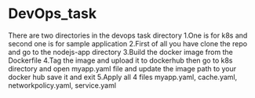 # DevOps_task
There are two directories in the devops task directory 
1.One is for k8s and second one is for sample application 
2.First of all you have clone the repo and go to the nodejs-app directory 
3.Build the docker image from the Dockerfile
4.Tag the image and upload it to dockerhub then go to k8s directory and open myapp.yaml file and update the image path to your docker hub save it and exit
5.Apply all 4 files myapp.yaml, cache.yaml, networkpolicy.yaml, service.yaml
